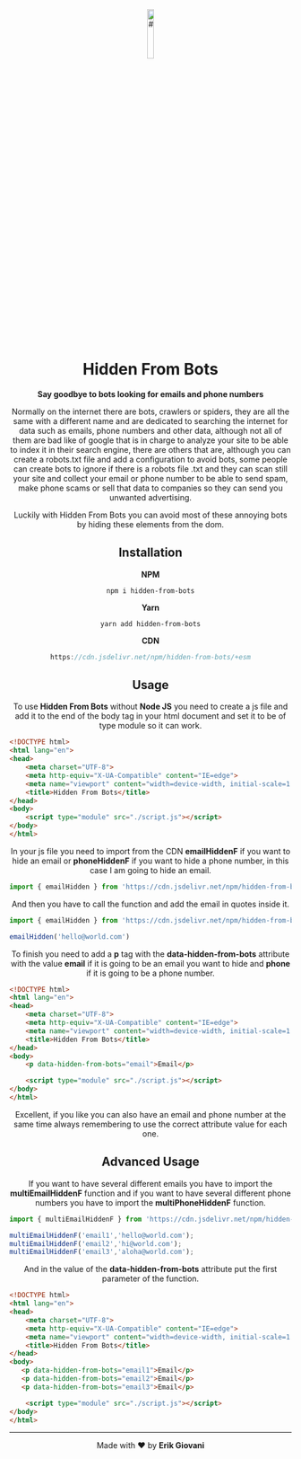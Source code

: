 <div align="center">
   <img width="15%" src="https://hiddenfrombots.vercel.app/assets/images/bot.png" alt="#">
   <h1>Hidden From Bots</h1
      
**Say goodbye to bots looking for emails and phone numbers**
      
   <p>Normally on the internet there are bots, crawlers or spiders, they are all the same with a different name and are dedicated to searching the internet for data such as emails, phone numbers and other data, although not all of them are bad like of google that is in charge to analyze your site to be able to index it in their search engine, there are others that are, although you can create a robots.txt file and add a configuration to avoid bots, some people can create bots to ignore if there is a robots file .txt and they can scan still your site and collect your email or phone number to be able to send spam, make phone scams or sell that data to companies so they can send you unwanted advertising.</p>

   <p>Luckily with Hidden From Bots you can avoid most of these annoying bots by hiding these elements from the dom.</p>
</div>


<div align="center">
   <h2>Installation</h2>
   
   **NPM**
   
   ```console
   npm i hidden-from-bots
   ```
   **Yarn**
   
   ```console
   yarn add hidden-from-bots
   ```
   **CDN**
   
   ``` js
   https://cdn.jsdelivr.net/npm/hidden-from-bots/+esm
   ```
</div>


<div align="center">
   <h2>Usage</h2>
   
To use **Hidden From Bots** without **Node JS** you need to create a js file and add it to the end of the body tag in your html document and set it to be of type module so it can work.
</div>

```html
<!DOCTYPE html>
<html lang="en">
<head>
    <meta charset="UTF-8">
    <meta http-equiv="X-UA-Compatible" content="IE=edge">
    <meta name="viewport" content="width=device-width, initial-scale=1.0">
    <title>Hidden From Bots</title>
</head>
<body>
    <script type="module" src="./script.js"></script>
</body>
</html>
```

<div align="center">
   
In your js file you need to import from the CDN **emailHiddenF** if you want to hide an email or **phoneHiddenF** if you want to hide a phone number, in this case I am going to hide an email.
</div>

```js
import { emailHidden } from 'https://cdn.jsdelivr.net/npm/hidden-from-bots/+esm';
```

<div align="center">
   
And then you have to call the function and add the email in quotes inside it.
</div>

```js
import { emailHidden } from 'https://cdn.jsdelivr.net/npm/hidden-from-bots/+esm';

emailHidden('hello@world.com')
```

<div align="center">
   
To finish you need to add a **p** tag with the **data-hidden-from-bots** attribute with the value **email** if it is going to be an email you want to hide and **phone** if it is going to be a phone number.
</div>

```html
<!DOCTYPE html>
<html lang="en">
<head>
    <meta charset="UTF-8">
    <meta http-equiv="X-UA-Compatible" content="IE=edge">
    <meta name="viewport" content="width=device-width, initial-scale=1.0">
    <title>Hidden From Bots</title>
</head>
<body>
    <p data-hidden-from-bots="email">Email</p>

    <script type="module" src="./script.js"></script>
</body>
</html>
```
<div align="center">
   
Excellent, if you like you can also have an email and phone number at the same time always remembering to use the correct attribute value for each one.
</div>

<div align="center">
   <h2>Advanced Usage</h2>
   
If you want to have several different emails you have to import the **multiEmailHiddenF** function and if you want to have several different phone numbers you have to import the **multiPhoneHiddenF** function.
</div>

```js
import { multiEmailHiddenF } from 'https://cdn.jsdelivr.net/npm/hidden-from-bots/+esm';

multiEmailHiddenF('email1','hello@world.com');
multiEmailHiddenF('email2','hi@world.com');
multiEmailHiddenF('email3','aloha@world.com');
```

<div align="center">
   
And in the value of the **data-hidden-from-bots** attribute put the first parameter of the function.
</div>

```html
<!DOCTYPE html>
<html lang="en">
<head>
    <meta charset="UTF-8">
    <meta http-equiv="X-UA-Compatible" content="IE=edge">
    <meta name="viewport" content="width=device-width, initial-scale=1.0">
    <title>Hidden From Bots</title>
</head>
<body>
   <p data-hidden-from-bots="email1">Email</p>
   <p data-hidden-from-bots="email2">Email</p>
   <p data-hidden-from-bots="email3">Email</p>

    <script type="module" src="./script.js"></script>
</body>
</html>
```

</div>

---

<div align="center">

Made with ❤️ by **Erik Giovani**

</div>
